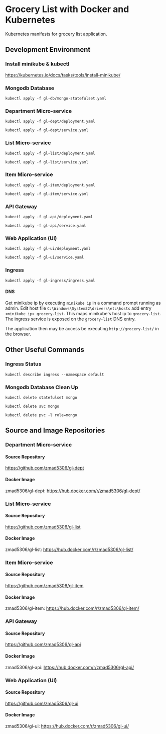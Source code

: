 # Grocery List with Docker and Kubernetes

Kubernetes manifests for grocery list application.

## Development Environment

### Install minikube & kubectl

https://kubernetes.io/docs/tasks/tools/install-minikube/

### Mongodb Database

`kubectl apply -f gl-db/mongo-statefulset.yaml`

### Department Micro-service

`kubectl apply -f gl-dept/deployment.yaml`

`kubectl apply -f gl-dept/service.yaml`

### List Micro-service

`kubectl apply -f gl-list/deployment.yaml`

`kubectl apply -f gl-list/service.yaml`

### Item Micro-service

`kubectl apply -f gl-item/deployment.yaml`

`kubectl apply -f gl-item/service.yaml`

### API Gateway

`kubectl apply -f gl-api/deployment.yaml`

`kubectl apply -f gl-api/service.yaml`

### Web Application (UI)

`kubectl apply -f gl-ui/deployment.yaml`

`kubectl apply -f gl-ui/service.yaml`

### Ingress

`kubectl apply -f gl-ingress/ingress.yaml`

#### DNS

Get minikube ip by executing `minikube ip` in a command prompt running as admin. Edit host file `C:\Windows\System32\drivers\etc\hosts` add entry `<minikube ip> grocery-list`. This maps minikube's host ip to `grocery-list`. The ingress service is exposed on the `grocery-list` DNS entry.

The application then may be access be executing `http://grocery-list/` in the browser.

## Other Useful Commands
### Ingress Status

`kubectl describe ingress --namespace default`

### Mongodb Database Clean Up

`kubectl delete statefulset mongo`

`kubectl delete svc mongo`

`kubectl delete pvc -l role=mongo`

## Source and Image Repositories

### Department Micro-service

#### Source Repository

https://github.com/zmad5306/gl-dept

#### Docker Image

zmad5306/gl-dept: https://hub.docker.com/r/zmad5306/gl-dept/

### List Micro-service

#### Source Repository

https://github.com/zmad5306/gl-list

#### Docker Image

zmad5306/gl-list: https://hub.docker.com/r/zmad5306/gl-list/

### Item Micro-service

#### Source Repository

https://github.com/zmad5306/gl-item

#### Docker Image

zmad5306/gl-item: https://hub.docker.com/r/zmad5306/gl-item/

### API Gateway

#### Source Repository

https://github.com/zmad5306/gl-api

#### Docker Image

zmad5306/gl-api: https://hub.docker.com/r/zmad5306/gl-api/

### Web Application (UI)

#### Source Repository

https://github.com/zmad5306/gl-ui

#### Docker Image

zmad5306/gl-ui: https://hub.docker.com/r/zmad5306/gl-ui/